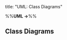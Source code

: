 <frontmatter>
title: "UML: Class Diagrams"
</frontmatter>

<link rel="stylesheet" href="{{baseUrl}}/css/textbook.css">

<div class="website-content" id="all">

%%**UML →**%%

<div id="title">

## Class Diagrams
</div>
<div id="main">

<include src="./introduction/chapter.md" boilerplate />
<include src="./classes/chapter.md" boilerplate />
<include src="./associations/chapter.md" boilerplate />
<include src="./dependencies/chapter.md" boilerplate />
<include src="./associationsAsAttributes/chapter.md" boilerplate />
<include src="./enumerations/chapter.md" boilerplate />
<include src="./classLevelMembers/chapter.md" boilerplate />
<include src="./associationClasses/chapter.md" boilerplate />
<include src="./composition/chapter.md" boilerplate />
<include src="./aggregation/chapter.md" boilerplate />
<include src="./classInheritance/chapter.md" boilerplate />
<include src="./interfaces/chapter.md" boilerplate />
<include src="./abstractClasses/chapter.md" boilerplate />

</div>

</div>
